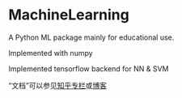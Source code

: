 # MachineLearning

A Python ML package mainly for educational use.

Implemented with numpy

Implemented tensorflow backend for NN & SVM

“文档”可以参见[知乎专栏](https://zhuanlan.zhihu.com/carefree0910-pyml)或[博客](https://carefree0910.github.io/MLBlog)
